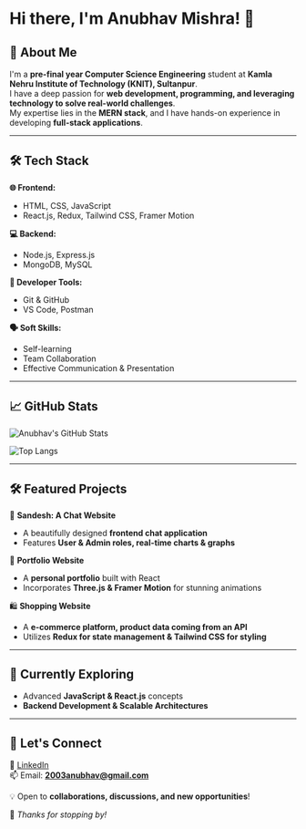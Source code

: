 # Hi there, I'm Anubhav Mishra! 👋  

## 🚀 About Me  
I'm a **pre-final year Computer Science Engineering** student at **Kamla Nehru Institute of Technology (KNIT), Sultanpur**.  
I have a deep passion for **web development, programming, and leveraging technology to solve real-world challenges**.  
My expertise lies in the **MERN stack**, and I have hands-on experience in developing **full-stack applications**.  

---

## 🛠️ Tech Stack  

**🌐 Frontend:**  
- HTML, CSS, JavaScript  
- React.js, Redux, Tailwind CSS, Framer Motion  

**💻 Backend:**  
- Node.js, Express.js  
- MongoDB, MySQL  

**🔧 Developer Tools:**  
- Git & GitHub  
- VS Code, Postman  

**🗣️ Soft Skills:**  
- Self-learning  
- Team Collaboration  
- Effective Communication & Presentation  

---

## 📈 GitHub Stats  

![Anubhav's GitHub Stats](https://github-readme-stats.vercel.app/api?username=anubhav-0004&show_icons=true&theme=radical)  

![Top Langs](https://github-readme-stats.vercel.app/api/top-langs/?username=anubhav-0004&show_icons=true&locale=en&layout=compact)


---

## 🛠️ Featured Projects  

🚀 **Sandesh: A Chat Website**  
- A beautifully designed **frontend chat application**  
- Features **User & Admin roles, real-time charts & graphs**  

🌟 **Portfolio Website**  
- A **personal portfolio** built with React  
- Incorporates **Three.js & Framer Motion** for stunning animations  

🛍️ **Shopping Website**  
- A **e-commerce platform, product data coming from an API**  
- Utilizes **Redux for state management & Tailwind CSS for styling**  

---

## 🌱 Currently Exploring  
- Advanced **JavaScript & React.js** concepts  
- **Backend Development & Scalable Architectures**  

---

## 🤝 Let's Connect  

🔗 [LinkedIn](https://www.linkedin.com/in/anubhav-04-mishra/)  
📫 Email: **2003anubhav@gmail.com**  

💡 Open to **collaborations, discussions, and new opportunities**!  

🚀 _Thanks for stopping by!_  
